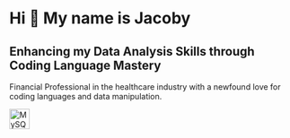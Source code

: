 Hi 👋 My name is Jacoby
=======================

Enhancing my Data Analysis Skills through Coding Language Mastery
---------------------------------------------------------------------------

Financial Professional in the healthcare industry with a newfound love for coding languages and data manipulation.


<p align="left">
<a href="https://www.mysql.com/" target="_blank" rel="noreferrer"><img src="https://raw.githubusercontent.com/danielcranney/readme-generator/main/public/icons/skills/mysql-colored.svg" width="36" height="36" alt="MySQL" /></a>
</p>
                    
                  
